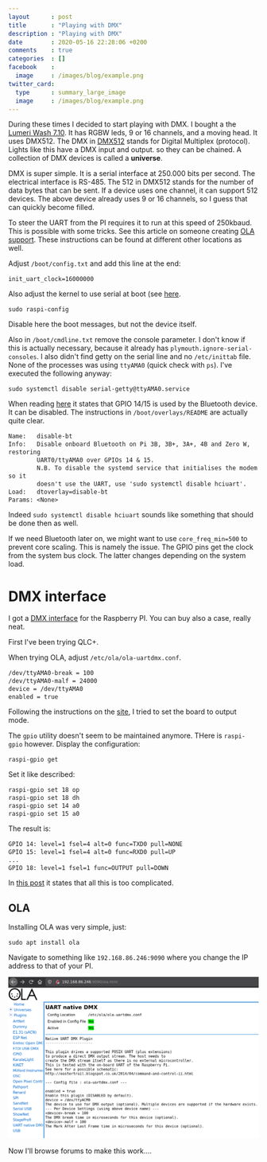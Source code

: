 ```yaml
---
layout      : post
title       : "Playing with DMX"
description : "Playing with DMX"
date        : 2020-05-16 22:28:06 +0200
comments    : true
categories  : []
facebook    :
  image     : /images/blog/example.png
twitter_card:
  type      : summary_large_image
  image     : /images/blog/example.png
---
```


During these times I decided to start playing with DMX. I bought a the [Lumeri Wash 7.10](https://www.lumeri.nl/lumeri-wash-710.html). It has RGBW leds, 9 or 16 channels, and a moving head. It uses DMX512.
The DMX in [DMX512](https://www.element14.com/community/groups/open-source-hardware/blog/2017/08/24/dmx-explained-dmx512-and-rs-485-protocol-detail-for-lighting-applications) stands for Digital Multiplex (protocol). Lights like this have a DMX input and output. so they can be chained. A collection of DMX devices is called a **universe**.

DMX is super simple. It is a serial interface at 250.000 bits per second. The electrical interface is RS-485. The 512 in DMX512 stands for the number of data bytes that can be sent. If a device uses one channel, it can support 512 devices. The above device already uses 9 or 16 channels, so I guess that can quickly become filled.

<!--more-->

To steer the UART from the PI requires it to run at this speed of 250kbaud. This is possible with some tricks. See this article on someone creating [OLA support](https://eastertrail.blogspot.com/2014/04/command-and-control-ii.html). These instructions can be found at different other locations as well.

Adjust `/boot/config.txt` and add this line at the end:

```
init_uart_clock=16000000
```

Also adjust the kernel to use serial at boot (see [here](https://elinux.org/RPi_Serial_Connection#Preventing_Linux_using_the_serial_port).

```
sudo raspi-config
```

Disable here the boot messages, but not the device itself. 

Also in `/boot/cmdline.txt` remove the console parameter. I don't know if this is actually necessary, because it already has `plymouth.ignore-serial-consoles`. I also didn't find getty on the serial line and no `/etc/inittab` file. None of the processes was using `ttyAMA0` (quick check with `ps`). I've executed the following anyway:

```
sudo systemctl disable serial-getty@ttyAMA0.service
```

When reading [here](https://www.raspberrypi.org/forums/viewtopic.php?t=244741) it states that GPIO 14/15 is used by the Bluetooth device. It can be disabled. The instructions in `/boot/overlays/README` are actually quite clear. 

```
Name:   disable-bt
Info:   Disable onboard Bluetooth on Pi 3B, 3B+, 3A+, 4B and Zero W, restoring
        UART0/ttyAMA0 over GPIOs 14 & 15.
        N.B. To disable the systemd service that initialises the modem so it
        doesn't use the UART, use 'sudo systemctl disable hciuart'.
Load:   dtoverlay=disable-bt
Params: <None>
```

Indeed `sudo systemctl disable hciuart` sounds like something that should be done then as well.

If we need Bluetooth later on, we might want to use `core_freq_min=500` to prevent core scaling. This is namely the issue. The GPIO pins get the clock from the system bus clock. The latter changes depending on the system load.

# DMX interface

I got a [DMX interface](https://bitwizard.nl/wiki/Dmx_interface_for_raspberry_pi) for the Raspberry PI. You can buy also a case, really neat.

First I've been trying QLC+.

When trying OLA, adjust `/etc/ola/ola-uartdmx.conf`.

```
/dev/ttyAMA0-break = 100
/dev/ttyAMA0-malf = 24000
device = /dev/ttyAMA0
enabled = true
```

Following the instructions on the [site](https://bitwizard.nl/wiki/Dmx_interface_for_raspberry_pi), I tried to set the board to output mode.

The `gpio` utility doesn't seem to be maintained anymore. THere is `raspi-gpio` however. Display the configuration:

```
raspi-gpio get
```

Set it like described:

```
raspi-gpio set 18 op
raspi-gpio set 18 dh
raspi-gpio set 14 a0
raspi-gpio set 15 a0
```

The result is:

```
GPIO 14: level=1 fsel=4 alt=0 func=TXD0 pull=NONE
GPIO 15: level=1 fsel=4 alt=0 func=RXD0 pull=UP
...
GPIO 18: level=1 fsel=1 func=OUTPUT pull=DOWN
```

In [this post](https://www.raspberrypi.org/forums/viewtopic.php?t=176531) it states that all this is too complicated.

## OLA

Installing OLA was very simple, just:

```
sudo apt install ola
```

Navigate to something like `192.168.86.246:9090` where you change the IP address to that of your PI.

![UART driver](/images/blog/uart_native_dmx.png)

Now I'll browse forums to make this work....
